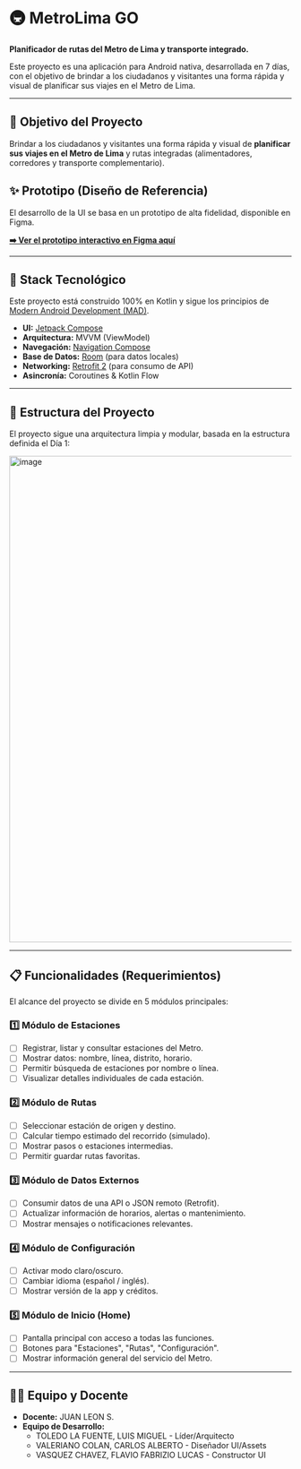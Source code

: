 # 🚇 MetroLima GO

**Planificador de rutas del Metro de Lima y transporte integrado.**

Este proyecto es una aplicación para Android nativa, desarrollada en 7 días, con el objetivo de brindar a los ciudadanos y visitantes una forma rápida y visual de planificar sus viajes en el Metro de Lima.

---

## 🎯 Objetivo del Proyecto

Brindar a los ciudadanos y visitantes una forma rápida y visual de **planificar sus viajes en el Metro de Lima** y rutas integradas (alimentadores, corredores y transporte complementario).

## ✨ Prototipo (Diseño de Referencia)

El desarrollo de la UI se basa en un prototipo de alta fidelidad, disponible en Figma.

**[➡️ Ver el prototipo interactivo en Figma aquí](https://www.figma.com/make/XvgVWkEB3NT0I4RmlToEsc/MetroLima-GO-App-Design?node-id=0-4&t=qVmSMh7lhdh5iBws-1)**

---

## 🚀 Stack Tecnológico

Este proyecto está construido 100% en Kotlin y sigue los principios de [Modern Android Development (MAD)](https://developer.android.com/modern-android-development).

* **UI:** [Jetpack Compose](https://developer.android.com/jetpack/compose)
* **Arquitectura:** MVVM (ViewModel)
* **Navegación:** [Navigation Compose](https://developer.android.com/jetpack/compose/navigation)
* **Base de Datos:** [Room](https://developer.android.com/training/data-storage/room) (para datos locales)
* **Networking:** [Retrofit 2](https://square.github.io/retrofit/) (para consumo de API)
* **Asincronía:** Coroutines & Kotlin Flow

---

## 📁 Estructura del Proyecto

El proyecto sigue una arquitectura limpia y modular, basada en la estructura definida el Día 1:

<img width="941" height="869" alt="image" src="https://github.com/user-attachments/assets/696ed9b0-0c6e-4678-bcea-62b69142034d" />


---

## 📋 Funcionalidades (Requerimientos)

El alcance del proyecto se divide en 5 módulos principales:

### 1️⃣ Módulo de Estaciones
* [ ] Registrar, listar y consultar estaciones del Metro.
* [ ] Mostrar datos: nombre, línea, distrito, horario.
* [ ] Permitir búsqueda de estaciones por nombre o línea.
* [ ] Visualizar detalles individuales de cada estación.

### 2️⃣ Módulo de Rutas
* [ ] Seleccionar estación de origen y destino.
* [ ] Calcular tiempo estimado del recorrido (simulado).
* [ ] Mostrar pasos o estaciones intermedias.
* [ ] Permitir guardar rutas favoritas.

### 3️⃣ Módulo de Datos Externos
* [ ] Consumir datos de una API o JSON remoto (Retrofit).
* [ ] Actualizar información de horarios, alertas o mantenimiento.
* [ ] Mostrar mensajes o notificaciones relevantes.

### 4️⃣ Módulo de Configuración
* [ ] Activar modo claro/oscuro.
* [ ] Cambiar idioma (español / inglés).
* [ ] Mostrar versión de la app y créditos.

### 5️⃣ Módulo de Inicio (Home)
* [ ] Pantalla principal con acceso a todas las funciones.
* [ ] Botones para "Estaciones", "Rutas", "Configuración".
* [ ] Mostrar información general del servicio del Metro.

---

## 🧑‍💻 Equipo y Docente

* **Docente:** JUAN LEON S.
* **Equipo de Desarrollo:**
    * TOLEDO LA FUENTE, LUIS MIGUEL - Líder/Arquitecto
    * VALERIANO COLAN, CARLOS ALBERTO - Diseñador UI/Assets
    * VASQUEZ CHAVEZ, FLAVIO FABRIZIO LUCAS - Constructor UI



